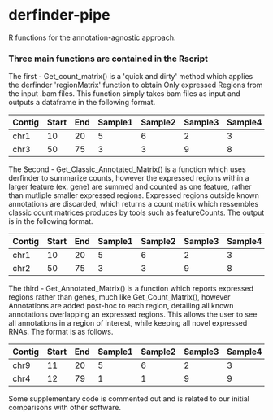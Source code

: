 # derfinder-pipe
R functions for the annotation-agnostic approach.


### Three main functions are contained in the Rscript 
The first - Get_count_matrix() is a 'quick and dirty' method which applies the derfinder 'regionMatrix' function to obtain 
Only expressed Regions from the input .bam files. This function simply takes bam files as input and outputs a dataframe in the
following format. 

| Contig | Start | End | Sample1 | Sample2 | Sample3 | Sample4 |
| ------ | ----- | --- | ------- | ------- | ------- | ------- |
| chr1 | 10 | 20 | 5 | 6 | 2 | 3 |
| chr3 | 50 | 75 | 3 | 3 | 9 | 8 |

The Second - Get_Classic_Annotated_Matrix() is a function which uses derfinder to summarize counts, however the expressed regions 
within a larger feature (ex. gene) are summed and counted as one feature, rather than mutliple smaller expressed regions. Expressed
regions outside known annotations are discarded, which returns a count matrix which ressembles classic count matrices produces by 
tools such as featureCounts. The output is in the following format. 

| Contig | Start | End | Sample1 | Sample2 | Sample3 | Sample4 | ID | Type |
| ------ | ----- | --- | ------- | ------- | ------- | ------- | -- | ---- |
| chr1 | 10 | 20 | 5 | 6 | 2 | 3 | ENSG1 | lncRNA |
| chr2 | 50 | 75 | 3 | 3 | 9 | 8 | ENSG2 | protein_coding |

The third - Get_Annotated_Matrix() is a function which reports expressed regions rather than genes, much like Get_Count_Matrix(), however
Annotations are added post-hoc to each region, detailing all known annotations overlapping an expressed regions. 
This allows the user to see all annotations in a region of interest, while keeping all novel expressed RNAs. 
The format is as follows. 

| Contig | Start | End | Sample1 | Sample2 | Sample3 | Sample4 | ID | Type |
| ------ | ----- | --- | ------- | ------- | ------- | ------- | -- | ---- |
| chr9 | 11 | 20 | 5 | 6 | 2 | 3 | ENSG1;ENSG10 | lncRNA,protein_coding |
| chr4 | 12 | 79 | 1 | 1 | 9 | 9 | NA | Unknown |


Some supplementary code is commented out and is related to our initial comparisons with other software.
